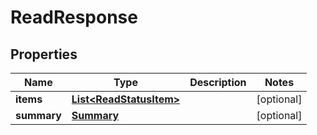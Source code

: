 
# ReadResponse

## Properties
Name | Type | Description | Notes
------------ | ------------- | ------------- | -------------
**items** | [**List&lt;ReadStatusItem&gt;**](ReadStatusItem.md) |  |  [optional]
**summary** | [**Summary**](Summary.md) |  |  [optional]



